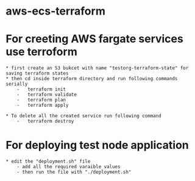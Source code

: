 # aws-ecs-terraform


# For creeting AWS fargate services use terroform
    * first create an S3 bukcet with name "testorg-terraform-state" for saving terraform states
    * then cd inside terraform directory and run following commands serially
        -   terraform init
        -   terraform validate
        -   terraform plan
        -   terraform apply

    * To delete all the created service run following command
        -   terraform destroy

# For deploying test node application
    * edit the "deployment.sh" file 
        - add all the required varaible values
        - then run the file with "./deployment.sh"

